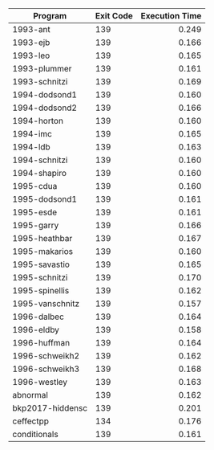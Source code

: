 | Program | Exit Code | Execution Time |
| ------- |:--------- | --------------:|
| 1993-ant | 139 | 0.249 |
| 1993-ejb | 139 | 0.166 |
| 1993-leo | 139 | 0.165 |
| 1993-plummer | 139 | 0.161 |
| 1993-schnitzi | 139 | 0.169 |
| 1994-dodsond1 | 139 | 0.160 |
| 1994-dodsond2 | 139 | 0.166 |
| 1994-horton | 139 | 0.160 |
| 1994-imc | 139 | 0.165 |
| 1994-ldb | 139 | 0.163 |
| 1994-schnitzi | 139 | 0.160 |
| 1994-shapiro | 139 | 0.160 |
| 1995-cdua | 139 | 0.160 |
| 1995-dodsond1 | 139 | 0.161 |
| 1995-esde | 139 | 0.161 |
| 1995-garry | 139 | 0.166 |
| 1995-heathbar | 139 | 0.167 |
| 1995-makarios | 139 | 0.160 |
| 1995-savastio | 139 | 0.165 |
| 1995-schnitzi | 139 | 0.170 |
| 1995-spinellis | 139 | 0.162 |
| 1995-vanschnitz | 139 | 0.157 |
| 1996-dalbec | 139 | 0.164 |
| 1996-eldby | 139 | 0.158 |
| 1996-huffman | 139 | 0.164 |
| 1996-schweikh2 | 139 | 0.162 |
| 1996-schweikh3 | 139 | 0.168 |
| 1996-westley | 139 | 0.163 |
| abnormal | 139 | 0.162 |
| bkp2017-hiddensc | 139 | 0.201 |
| ceffectpp | 134 | 0.176 |
| conditionals | 139 | 0.161 |
